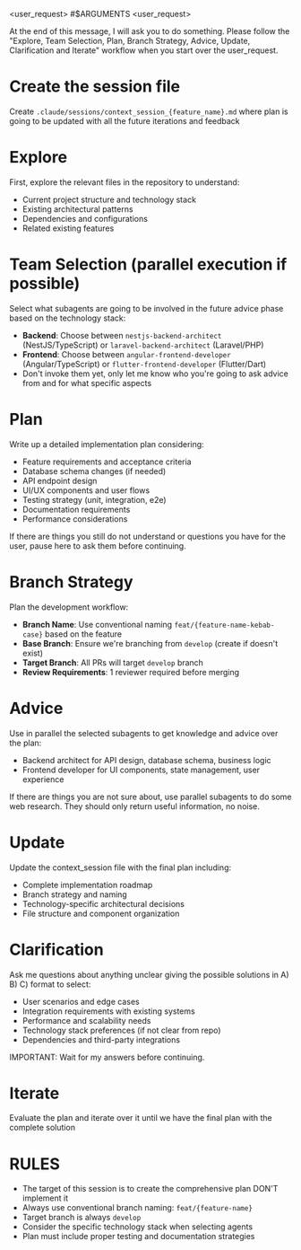 <user_request>
#$ARGUMENTS
<user_request>

At the end of this message, I will ask you to do something. Please follow the "Explore, Team Selection, Plan, Branch Strategy, Advice, Update, Clarification and Iterate" workflow when you start over the user_request.

# Create the session file
Create `.claude/sessions/context_session_{feature_name}.md` where plan is going to be updated with all the future iterations and feedback

# Explore
First, explore the relevant files in the repository to understand:
- Current project structure and technology stack
- Existing architectural patterns
- Dependencies and configurations
- Related existing features

# Team Selection (parallel execution if possible)
Select what subagents are going to be involved in the future advice phase based on the technology stack:
- **Backend**: Choose between `nestjs-backend-architect` (NestJS/TypeScript) or `laravel-backend-architect` (Laravel/PHP)
- **Frontend**: Choose between `angular-frontend-developer` (Angular/TypeScript) or `flutter-frontend-developer` (Flutter/Dart)
- Don't invoke them yet, only let me know who you're going to ask advice from and for what specific aspects

# Plan
Write up a detailed implementation plan considering:
- Feature requirements and acceptance criteria
- Database schema changes (if needed)
- API endpoint design
- UI/UX components and user flows
- Testing strategy (unit, integration, e2e)
- Documentation requirements
- Performance considerations

If there are things you still do not understand or questions you have for the user, pause here to ask them before continuing.

# Branch Strategy
Plan the development workflow:
- **Branch Name**: Use conventional naming `feat/{feature-name-kebab-case}` based on the feature
- **Base Branch**: Ensure we're branching from `develop` (create if doesn't exist)
- **Target Branch**: All PRs will target `develop` branch
- **Review Requirements**: 1 reviewer required before merging

# Advice
Use in parallel the selected subagents to get knowledge and advice over the plan:
- Backend architect for API design, database schema, business logic
- Frontend developer for UI components, state management, user experience

If there are things you are not sure about, use parallel subagents to do some web research. They should only return useful information, no noise.

# Update
Update the context_session file with the final plan including:
- Complete implementation roadmap
- Branch strategy and naming
- Technology-specific architectural decisions
- File structure and component organization

# Clarification
Ask me questions about anything unclear giving the possible solutions in A) B) C) format to select:
- User scenarios and edge cases
- Integration requirements with existing systems
- Performance and scalability needs
- Technology stack preferences (if not clear from repo)
- Dependencies and third-party integrations

IMPORTANT: Wait for my answers before continuing.

# Iterate
Evaluate the plan and iterate over it until we have the final plan with the complete solution

# RULES
- The target of this session is to create the comprehensive plan DON'T implement it
- Always use conventional branch naming: `feat/{feature-name}`
- Target branch is always `develop`
- Consider the specific technology stack when selecting agents
- Plan must include proper testing and documentation strategies
